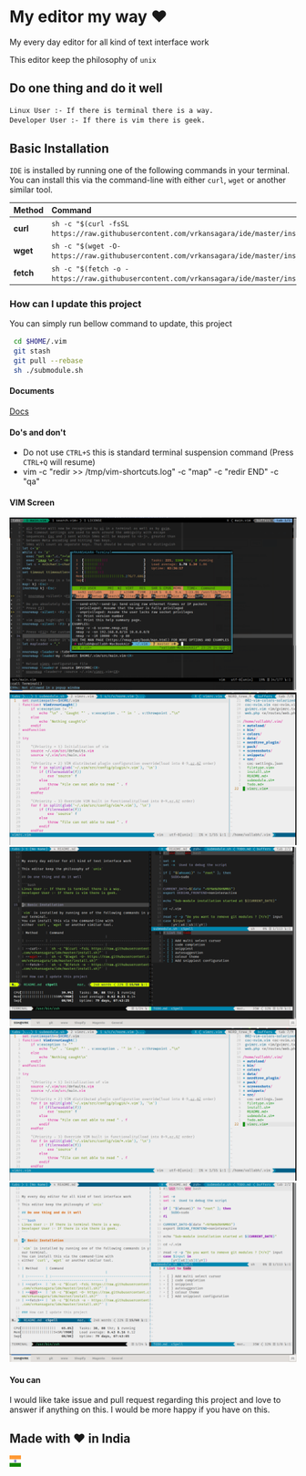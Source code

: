 # My editor my way :heart:

My every day editor for all kind of text interface work

This editor keep the philosophy of `unix`

## Do one thing and do it well

```bash
Linux User :- If there is terminal there is a way.
Developer User :- If there is vim there is geek.
```

## Basic Installation

`IDE` is installed by running one of the following commands in your terminal.
You can install this via the command-line with
either `curl`, `wget` or another similar tool.

| Method    | Command                                                                                     |
| :-------- | :------------------------------------------------------------------------------------------ |
| **curl**  | `sh -c "$(curl -fsSL https://raw.githubusercontent.com/vrkansagara/ide/master/install.sh)"` |
| **wget**  | `sh -c "$(wget -O- https://raw.githubusercontent.com/vrkansagara/ide/master/install.sh)"`   |
| **fetch** | `sh -c "$(fetch -o - https://raw.githubusercontent.com/vrkansagara/ide/master/install.sh)"` |

### How can I update this project

You can simply run bellow command to update, this project

```bash
 cd $HOME/.vim
 git stash
 git pull --rebase
 sh ./submodule.sh
```

#### Documents

[Docs](src/Docs/README.md)

#### Do's and don't

- Do not use `CTRL+S` this is standard terminal suspension
command (Press `CTRL+Q` will resume)
- vim -c "redir >> /tmp/vim-shortcuts.log" -c "map" -c "redir END" -c "qa" 

#### VIM Screen

![VimTerminal](src/Images/vim-terminal.png?raw=true "VimTerminal")
![Light](src/Images/light.png?raw=true "light")
![DarkVim](src/Images/dark-vim.png?raw=true "Dark VIM")
![Light](src/Images/light.png?raw=true "light")
![LightVim](src/Images/light-vim.png?raw=true "Light VIM")

#### You can

I would like take issue and pull request regarding this project and
love to answer if anything on this. I would be more happy if you have on this.

## Made with :heart: in India
<img src="src/Images/India.svg" width="20" height="20">

